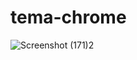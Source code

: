 # tema-chrome
![Screenshot (171)2](https://user-images.githubusercontent.com/98787782/151896521-6ffddc6c-fd9e-4397-9811-4152df5a986f.png)
